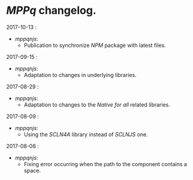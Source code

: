 # *MPPq* changelog.

2017-10-13 :
- *mppqnjs*:
  - Publication to synchronize *NPM* package with latest files.

2017-09-15 :
- *mppqnjs*:
  - Adaptation to changes in underlying libraries.

2017-08-29 :
- *mppqnjs*:
  - Adaptation to changes to the *Native for all* related libraries.

2017-08-09 :
- *mppqnjs*:
    - Using the *SCLN4A* library instead of *SCLNJS* one.

2017-08-08 :
- *mppqnjs*:
	- Fixing error occurring when the path to the component contains a space.